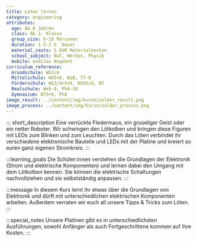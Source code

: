 ```yaml
---
title: Löten lernen
category: engineering
attributes:
  age: Ab 8 Jahren
  class: Ab 2. Klasse
  group_size: 6-10 Personen
  duration: 1.5-3 h  Dauer
  material_costs: 5 EUR Materialkosten
  school_subject: NuT, Werken, Physik
  mobile: mobiles Angebot
curriculum_reference:
  Grundschule: WG3/4  
  Mittelschule: WG5+6, WiB, T7-8
  Förderschule: WG3/4+5+6, HSU3/4, NT   
  Realschule: We5-9, Ph8-10
  Gymnasium: NT5+6, Ph8
image_result: ../content/img/kurse/solder_result.png
image_process: ../content/img/kurse/solder_process.png
---
```

::: short_description
Eine verrückte Fledermaus, ein gruseliger Geist oder ein netter Roboter. Wir schwingen den Lötkolben und bringen diese Figuren mit LEDs zum Blinken und zum Leuchten. Durch das Löten verbindet ihr verschiedene elektronische Bauteile und LEDs mit der Platine und kreiert so euren ganz eigenen Stromkreis.
:::

:::learning_goals
Die Schüler:innen verstehen die Grundlagen der Elektronik (Strom und elektrische Komponenten) und lernen dabei den Umgang mit dem Lötkolben kennen. Sie können die elektrische Schaltungen nachvollziehen und sie selbstständig anpassen.
:::

:::message
In diesem Kurs lernt ihr etwas über die Grundlagen von Elektronik und dürft mit unterschiedlichen elektrischen Komponenten arbeiten. Außerdem verraten wir euch all unsere Tipps & Tricks zum Löten.
:::

:::special_notes
Unsere Platinen gibt es in unterschiedlichsten Ausführungen, sowohl Anfänger als auch Fortgeschrittene kommen auf ihre Kosten.
:::
